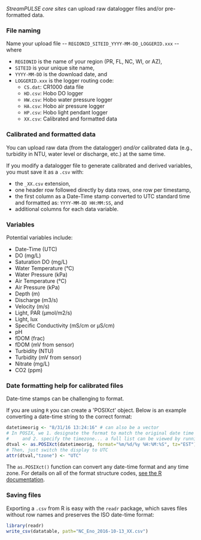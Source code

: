 _StreamPULSE core sites_ can upload raw datalogger files and/or pre-formatted data.

### File naming

Name your upload file -- `REGIONID_SITEID_YYYY-MM-DD_LOGGERID.xxx` -- where
- `REGIONID` is the name of your region (PR, FL, NC, WI, or AZ),
- `SITEID` is your unique site name,
- `YYYY-MM-DD` is the download date, and
- `LOGGERID.xxx` is the logger routing code:
  * `CS.dat`: CR1000 data file
  * `HD.csv`: Hobo DO logger
  * `HW.csv`: Hobo water pressure logger
  * `HA.csv`: Hobo air pressure logger
  * `HP.csv`: Hobo light pendant logger
  * `XX.csv`: Calibrated and formatted data

### Calibrated and formatted data

You can upload raw data (from the datalogger) *and/or* calibrated data (e.g., turbidity in NTU, water level or discharge, etc.) at the same time.

If you modify a datalogger file to generate calibrated and derived variables, you must save it as a `.csv` with:
- the `_XX.csv` extension,
- one header row followed directly by data rows, one row per timestamp,
- the first column as a Date-Time stamp converted to UTC standard time and formatted as: `YYYY-MM-DD HH:MM:SS`, and
- additional columns for each data variable.

### Variables

Potential variables include:
- Date-Time (UTC)
- DO (mg/L)
- Saturation DO (mg/L)
- Water Temperature (°C)
- Water Pressure (kPa)
- Air Temperature (°C)
- Air Pressure (kPa)
- Depth (m)
- Discharge (m3/s)
- Velocity (m/s)
- Light, PAR (μmol/m2/s)
- Light, lux
- Specific Conductivity (mS/cm or μS/cm)
- pH
- fDOM (frac)
- fDOM (mV from sensor)
- Turbidity (NTU)
- Turbidity (mV from sensor)
- Nitrate (mg/L)
- CO2 (ppm)

### Date formatting help for calibrated files

Date-time stamps can be challenging to format.

If you are using `R` you can create a 'POSIXct' object. Below is an example converting a date-time string to the correct format:
```R
datetimeorig <- "8/31/16 13:24:16" # can also be a vector
# In POSIX, we 1. designate the format to match the original date time
#     and 2. specify the timezone... a full list can be viewed by running OlsonNames()
dtval <- as.POSIXct(datetimeorig, format="%m/%d/%y %H:%M:%S", tz="EST")
# Then, just switch the display to UTC
attr(dtval,"tzone") <- "UTC"
```
The `as.POSIXct()` function can convert any date-time format and any time zone. For details on all of the format structure codes, [see the R documentation](https://stat.ethz.ch/R-manual/R-devel/library/base/html/strptime.html).

### Saving files

Exporting a `.csv` from R is easy with the `readr` package, which saves files without row names and preserves the ISO date-time format:
```R
library(readr)
write_csv(datatable, path="NC_Eno_2016-10-13_XX.csv")
```
